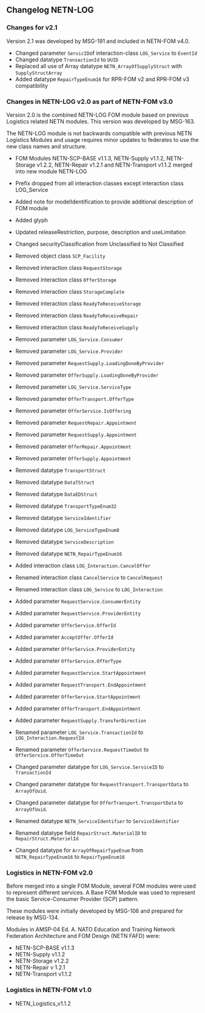 ## Changelog NETN-LOG


### Changes for v2.1
Version 2.1 was developed by MSG-191 and included in NETN-FOM v4.0.

* Changed parameter `ServicID`of interaction-class `LOG_Service` to `EventId`
* Changed datatype `TransactionId` to `UUID`
* Replaced all use of Array datatype `NETN_ArrayOfSupplyStruct` with `SupplyStructArray` 
* Added datatype `RepairTypeEnum16` for RPR-FOM v2 and RPR-FOM v3 compatibility


### Changes in NETN-LOG v2.0 as part of NETN-FOM v3.0

Version 2.0 is the combined NETN-LOG FOM module based on previous Logistics related NETN modules. This version was developed by MSG-163.

The NETN-LOG module is not backwards compatible with previous NETN Logistics Modules and usage requires minor updates to federates to use the new class names and structure.

* FOM Modules NETN-SCP-BASE v1.1.3, NETN-Supply v1.1.2, NETN-Storage v1.2.2, NETN-Repair v1.2.1 and NETN-Transport v1.1.2 merged into new module NETN-LOG
* Prefix dropped from all interaction classes except interaction class LOG_Service
* Added note for modelIdentification to provide additional description of FOM module
* Added glyph
* Updated releaseRestriction, purpose, description and useLimitation
* Changed securityClassification from Unclassified to Not Classified

* Removed object class `SCP_Facility`
* Removed interaction class `RequestStorage`
* Removed interaction class `OfferStorage`
* Removed interaction class `StorageComplete`
* Removed interaction class `ReadyToReceiveStorage`
* Removed interaction class `ReadyToReceiveRepair`
* Removed interaction class `ReadyToReceiveSupply`

* Removed parameter `LOG_Service.Consumer`
* Removed parameter `LOG_Service.Provider`
* Removed parameter `RequestSupply.LoadingDoneByProvider`
* Removed parameter `OfferSupply.LoadingDoneByProvider`
* Removed parameter `LOG_Service.ServiceType`
* Removed parameter `OfferTransport.OfferType`
* Removed parameter `OfferService.IsOffering`
* Removed parameter `RequestRepair.Appointment`
* Removed parameter `RequestSupply.Appointment`
* Removed parameter `OfferRepair.Appointment`
* Removed parameter `OfferSupply.Appointment`

* Removed datatype `TransportStruct`
* Removed datatype `DataTStruct`
* Removed datatype `DataEDStruct`
* Removed datatype `TransportTypeEnum32`
* Removed datatype `ServiceIdentifier` 
* Removed datatype `LOG_ServiceTypeEnum8` 
* Removed datatype `ServiceDescription` 
* Removed datatype `NETN_RepairTypeEnum16`

* Added interaction class `LOG_Interaction.CancelOffer`
* Renamed interaction class `CancelService` to `CancelRequest`
* Renamed interaction class `LOG_Service` to `LOG_Interaction`

* Added parameter `RequestService.ConsumerEntity`
* Added parameter `RequestService.ProviderEntity`
* Added parameter `OfferService.OfferId`
* Added parameter `AcceptOffer.OfferId`
* Added parameter `OfferService.ProviderEntity`
* Added parameter `OfferService.OfferType`
* Added parameter `RequestService.StartAppointment`
* Added parameter `RequestTransport.EndAppointment`
* Added parameter `OfferService.StartAppointment`
* Added parameter `OfferTransport.EndAppointment`
* Added parameter `RequestSupply.TransferDirection`

* Renamed parameter `LOG_Service.TransactionId` to `LOG_Interaction.RequestId`
* Renamed parameter `OfferService.RequestTimeOut` to `OfferService.OfferTimeOut`
* Changed parameter datatype for `LOG_Service.ServiceID` to `TransactionId`
* Changed parameter datatype for `RequestTransport.TransportData` to `ArrayOfUuid`.
* Changed parameter datatype for `OfferTransport.TransportData` to `ArrayOfUuid`.

* Renamed datatype `NETN_ServiceIdentifier` to `ServiceIdentifier`
* Renamed datatype field `RepairStruct.MaterialID` to `RepairStruct.MaterielId`
* Changed datatype for `ArrayOfRepairTypeEnum` from `NETN_RepairTypeEnum16` to `RepairTypeEnum16`


### Logistics in NETN-FOM v2.0

Before merged into a single FOM Module, several FOM modules were used to represent different services. A Base FOM Module was used to represent the basic Service-Consumer Provider (SCP) pattern. 

These modules were initially developed by MSG-106 and prepared for release by MSG-134.

Modules in AMSP-04 Ed. A. NATO Education and Training Network Federation Architecture and FOM Design (NETN FAFD) were:
* NETN-SCP-BASE v1.1.3
* NETN-Supply v1.1.2
* NETN-Storage v1.2.2
* NETN-Repair v 1.2.1
* NETN-Transport v1.1.2

### Logistics in NETN-FOM v1.0

* NETN_Logistics_v1.1.2
